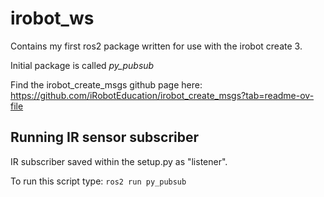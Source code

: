 # irobot_ws
Contains my first ros2 package written for use with the irobot create 3. 

Initial package is called *py_pubsub* 

Find the irobot_create_msgs github page here: https://github.com/iRobotEducation/irobot_create_msgs?tab=readme-ov-file

## Running IR sensor subscriber 
IR subscriber saved within the setup.py as "listener". 

To run this script type: `ros2 run py_pubsub`
